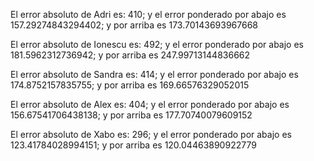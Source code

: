 El error absoluto de Adri es: 410; y el error ponderado por abajo es 157.29274843294402; y por arriba es 173.70143693967668 

El error absoluto de Ionescu es: 492; y el error ponderado por abajo es 181.5962312736942; y por arriba es 247.99713144836662 

El error absoluto de Sandra es: 414; y el error ponderado por abajo es 174.8752157835755; y por arriba es 169.66576329052015 

El error absoluto de Alex es: 404; y el error ponderado por abajo es 156.67541706438138; y por arriba es 177.70740079609152 

El error absoluto de Xabo es: 296; y el error ponderado por abajo es 123.41784028994151; y por arriba es 120.04463890922779 

